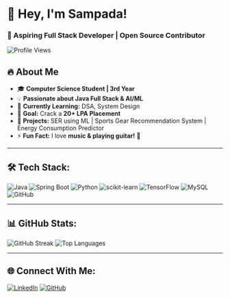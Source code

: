 # 👋 Hey, I'm Sampada!
### 🚀 Aspiring Full Stack Developer | Open Source Contributor

![Profile Views](https://komarev.com/ghpvc/?username=sampada-dubey&color=blue)

## 🔥 About Me
- 🎓 **Computer Science Student | 3rd Year**
- 💡 **Passionate about Java Full Stack & AI/ML**
- 🌱 **Currently Learning:** DSA, System Design
- 🎯 **Goal:** Crack a **20+ LPA Placement**
- 🔭 **Projects:** SER using ML | Sports Gear Recommendation System | Energy Consumption Predictor 
- ⚡ **Fun Fact:** I love **music & playing guitar!** 🎸

---

## 🛠️ Tech Stack:
![Java](https://img.shields.io/badge/Java-ED8B00?style=for-the-badge&logo=java&logoColor=white)
![Spring Boot](https://img.shields.io/badge/Spring%20Boot-6DB33F?style=for-the-badge&logo=spring-boot&logoColor=white)
![Python](https://img.shields.io/badge/Python-3776AB?style=for-the-badge&logo=python&logoColor=white)
![scikit-learn](https://img.shields.io/badge/Scikit--Learn-F7931E?style=for-the-badge&logo=scikit-learn&logoColor=white)
![TensorFlow](https://img.shields.io/badge/TensorFlow-FF6F00?style=for-the-badge&logo=tensorflow&logoColor=white)
![MySQL](https://img.shields.io/badge/MySQL-4479A1?style=for-the-badge&logo=mysql&logoColor=white)
![GitHub](https://img.shields.io/badge/GitHub-181717?style=for-the-badge&logo=github&logoColor=white)

---

## 📊 GitHub Stats:
![GitHub Streak](https://streak-stats.demolab.com/?user=sampada-dubey&theme=radical)
![Top Languages](https://github-readme-stats.vercel.app/api/top-langs/?username=sampada-dubey&layout=compact&theme=radical)

---

## 🌐 Connect With Me:
[![LinkedIn](https://img.shields.io/badge/LinkedIn-blue?style=for-the-badge&logo=linkedin&logoColor=white)](https://www.linkedin.com/in/sampada-dubey1403/)
[![GitHub](https://img.shields.io/badge/GitHub-black?style=for-the-badge&logo=github&logoColor=white)](https://github.com/sampada-dubey)
